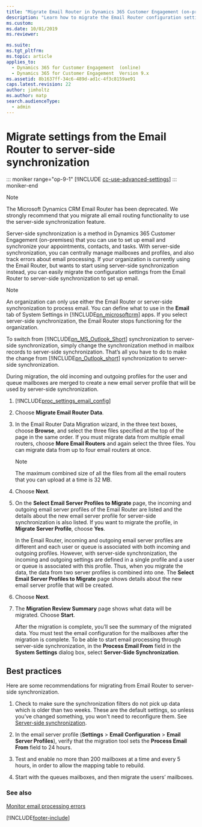 ```yaml
---
title: "Migrate Email Router in Dynamics 365 Customer Engagement (on-premises)"
description: "Learn how to migrate the Email Router configuration settings to server-side synchronization to set up email and sync appointments, contacts, and tasks."
ms.custom: 
ms.date: 10/01/2019
ms.reviewer: 

ms.suite: 
ms.tgt_pltfrm: 
ms.topic: article
applies_to: 
  - Dynamics 365 for Customer Engagement  (online)
  - Dynamics 365 for Customer Engagement  Version 9.x
ms.assetid: 8b1637ff-34c6-489d-ad1c-4f3c8159ae91
caps.latest.revision: 22
author: jimholtz
ms.author: matp
search.audienceType: 
  - admin
---
```

# Migrate settings from the Email Router to server-side synchronization 

::: moniker range="op-9-1"
[!INCLUDE [cc-use-advanced-settings](../includes/cc-use-advanced-settings.md)]
::: moniker-end

> [!NOTE]
> The Microsoft Dynamics CRM Email Router has been deprecated. We strongly recommend that you migrate all email routing functionality to use the server-side synchronization feature. 

Server-side synchronization is a method in Dynamics 365 Customer Engagement (on-premises) that you can use to set up email and synchronize your appointments, contacts, and tasks. With server-side synchronization, you can centrally manage mailboxes and profiles, and also track errors about email processing. If your organization is currently using the Email Router, but wants to start using server-side synchronization instead, you can easily migrate the configuration settings from the Email Router to server-side synchronization to set up email.  
  
> [!NOTE]
>  An organization can only use either the Email Router or server-side synchronization to process email. You can define what to use in the **Email** tab of System Settings in [!INCLUDE[pn_microsoftcrm](../includes/pn-dynamics-crm.md)] apps. If you select server-side synchronization, the Email Router stops functioning for the organization.  
> 
>  To switch from [!INCLUDE[pn_MS_Outlook_Short](../includes/pn-ms-outlook-short.md)] synchronization to server-side synchronization, simply change the synchronization method in mailbox records to server-side synchronization. That’s all you have to do to make the change from [!INCLUDE[pn_Outlook_short](../includes/pn-outlook-short.md)] synchronization to server-side synchronization.  

  
 During migration, the old incoming and outgoing profiles for the user and queue mailboxes are merged to create a new email server profile that will be used by server-side synchronization.  
  
1. [!INCLUDE[proc_settings_email_config](../includes/proc-settings-email-config.md)]  
  
2. Choose **Migrate Email Router Data**.  
  
3. In the Email Router Data Migration wizard, in the three text boxes, choose **Browse**, and select the three files specified at the top of the page in the same order. If you must migrate data from multiple email routers, choose **More Email Routers** and again select the three files. You can migrate data from up to four email routers at once.  
  
   > [!NOTE]
   >  The maximum combined size of all the files from all the email routers that you can upload at a time is 32 MB.  
  
4. Choose **Next**.  
  
5. On the **Select Email Server Profiles to Migrate** page, the incoming and outgoing email server profiles of the Email Router are listed and the details about the new email server profile for server-side synchronization is also listed. If you want to migrate the profile, in **Migrate Server Profile**, choose **Yes**.  
  
    In the Email Router, incoming and outgoing email server profiles are different and each user or queue is associated with both incoming and outgoing profiles. However, with server-side synchronization, the incoming and outgoing settings are defined in a single profile and a user or queue is associated with this profile. Thus, when you migrate the data, the data from two server profiles is combined into one. The **Select Email Server Profiles to Migrate** page shows details about the new email server profile that will be created.  
  
6. Choose **Next**.  
  
7. The **Migration Review Summary** page shows what data will be migrated. Choose **Start**.  
  
   After the migration is complete, you’ll see the summary of the migrated data. You must test the email configuration for the mailboxes after the migration is complete. To be able to start email processing through server-side synchronization, in the **Process Email From** field in the **System Settings** dialog box, select **Server-Side Synchronization**.  
  
## Best practices  
 Here are some recommendations for migrating from Email Router to server-side synchronization.  
  
1.  Check to make sure the synchronization filters do not pick up data which is older than two weeks.  These are the default settings, so unless you’ve changed something, you won't need  to reconfigure them. See [Server-side synchronization](../admin/server-side-synchronization.md).  
  
2.  In the email server profile (**Settings** > **Email Configuration** > **Email Server Profiles**), verify that the migration tool sets the **Process Email From** field to 24 hours.  
  
3.  Test and enable no more than 200 mailboxes at a time and every 5 hours, in order to allow the mapping table to rebuild.  
  
4.  Start with the queues mailboxes, and then migrate the users’ mailboxes.  
  
### See also  
 [Monitor email processing errors](../admin/monitor-email-processing-errors.md)


[!INCLUDE[footer-include](../../../includes/footer-banner.md)]
